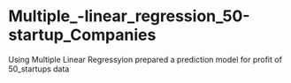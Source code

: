 # Multiple_-linear_regression_50-startup_Companies
Using Multiple Linear Regressyion prepared a prediction model for profit of 50_startups data
